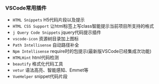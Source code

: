 ### VSCode常用插件
* `HTML Snippets` H5代码片段以及提示
* `HTML CSS Support` 让html标签上写class智能提示当前项目所支持的格式
* `j Query Code Snippets` jquery代码提示插件
* `vscode-icon` 资源树目录加上图标
* `Path Intellisense` 自动路径补全
* `Npm Intellisense` require时的包提示(最新版VSCode已经集成次功能)
* `HTMLHint` html代码检测
* `beautify` 格式化代码工具
* `vetur` 语法高亮、智能感知、Emmet等
* `VueHelper` snippet代码片段